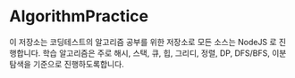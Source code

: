 # AlgorithmPractice

이 저장소는 코딩테스트의 알고리즘 공부를 위한 저장소로 모든 소스는 NodeJS 로 진행합니다.
학습 알고리즘은 주로 해시, 스택, 큐, 힙, 그리디, 정렬, DP, DFS/BFS, 이분탐색을 기준으로 진행하도록합니다.

  
